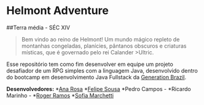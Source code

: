 # Helmont Adventure
##Terra média - SÉC XIV

>Bem vindo ao reino de Helmont! Um mundo mágico repleto de montanhas congeladas, planícies, pântanos obscuros e criaturas místicas, que é governado pelo rei Calander >Ultric.

Esse repositório tem como fim desenvolver em equipe um projeto desafiador de um RPG simples com a linguagem Java, desenvolvido dentro do bootcamp em desenvolvimento Java Fullstack da [Generation Brazil](https://brazil.generation.org).

**Desenvolvedores:**
*[Ana Rosa](https://github.com/hyarmen)
*[Felipe Sousa](https://github.com/FelipeSdsilva)
*Pedro Campos -
*Ricardo Marinho -
*[Roger Ramos](https://github.com/custicol)
*[Sofia Marchetti](https://github.com/sofiamarchetti)

